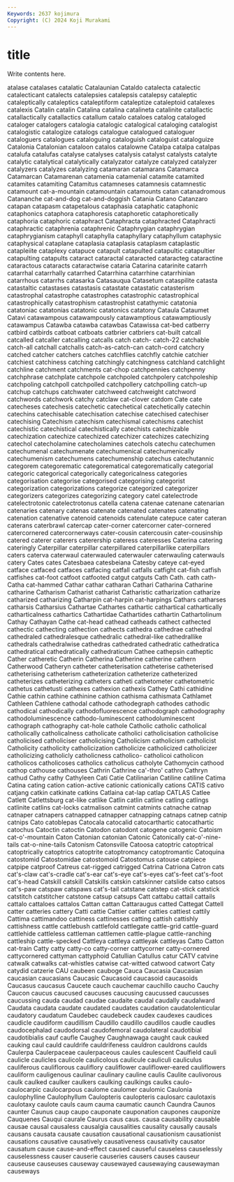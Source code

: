 ```yaml
---
Keywords: 2637 kojimura
Copyright: (C) 2024 Koji Murakami
---
```


# title

Write contents here.



atalase catalases catalatic Catalaunian Cataldo catalecta catalectic catalecticant
catalects catalepsies catalepsis catalepsy cataleptic cataleptically cataleptics cataleptiform cataleptize cataleptoid
catalexes catalexis Catalin catalin Catalina catalina catalineta catalinite catallactic catallactically
catallactics catallum catalo cataloes catalog cataloged cataloger catalogers catalogia catalogic
catalogical cataloging catalogist catalogistic catalogize catalogs catalogue catalogued cataloguer cataloguers
catalogues cataloguing cataloguish cataloguist cataloguize Catalonia Catalonian cataloon catalos catalowne
Catalpa catalpa catalpas catalufa catalufas catalyse catalyses catalysis catalyst catalysts
catalyte catalytic catalytical catalytically catalyzator catalyze catalyzed catalyzer catalyzers catalyzes
catalyzing catamaran catamarans Catamarca Catamarcan Catamarenan catamenia catamenial catamite catamited
catamites catamiting Catamitus catamneses catamnesis catamnestic catamount cat-a-mountain catamountain catamounts
catan catanadromous Catananche cat-and-dog cat-and-doggish Catania Catano Catanzaro catapan catapasm
catapetalous cataphasia cataphatic cataphonic cataphonics cataphora cataphoresis cataphoretic cataphoretically cataphoria
cataphoric cataphract Cataphracta cataphracted Cataphracti cataphractic cataphrenia cataphrenic Cataphrygian cataphrygian
cataphrygianism cataphyll cataphylla cataphyllary cataphyllum cataphysic cataphysical cataplane cataplasia cataplasis
cataplasm cataplastic catapleiite cataplexy catapuce catapult catapulted catapultic catapultier catapulting
catapults cataract cataractal cataracted cataracteg cataractine cataractous cataracts cataractwise cataria
Catarina catarinite catarrh catarrhal catarrhally catarrhed Catarrhina catarrhine catarrhinian catarrhous
catarrhs catasarka Catasauqua Catasetum cataspilite catasta catastaltic catastases catastasis catastate
catastatic catasterism catastrophal catastrophe catastrophes catastrophic catastrophical catastrophically catastrophism catastrophist
catathymic catatonia catatoniac catatonias catatonic catatonics catatony Cataula Cataumet Catavi
catawampous catawampously catawamptious catawamptiously catawampus Catawba catawba catawbas Catawissa cat-bed
catberry catbird catbirds catboat catboats catbrier catbriers cat-built catcall catcalled
catcaller catcalling catcalls catch catch- catch-22 catchable catch-all catchall catchalls
catch-as-catch-can catch-cord catchcry catched catcher catchers catches catchflies catchfly catchie
catchier catchiest catchiness catching catchingly catchingness catchland catchlight catchline catchment
catchments cat-chop catchpennies catchpenny catchphrase catchplate catchpole catchpoled catchpolery catchpoleship
catchpoling catchpoll catchpolled catchpollery catchpolling catch-up catchup catchups catchwater catchweed
catchweight catchword catchwords catchwork catchy catclaw cat-clover catdom Cate cate
catecheses catechesis catechetic catechetical catechetically catechin catechins catechisable catechisation catechise
catechised catechiser catechising Catechism catechism catechismal catechisms catechist catechistic catechistical
catechistically catechists catechizable catechization catechize catechized catechizer catechizes catechizing catechol
catecholamine catecholamines catechols catechu catechumen catechumenal catechumenate catechumenical catechumenically catechumenism
catechumens catechumenship catechus catechutannic categorem categorematic categorematical categorematically categorial categoric
categorical categorically categoricalness categories categorisation categorise categorised categorising categorist categorization
categorizations categorize categorized categorizer categorizers categorizes categorizing category catel catelectrode
catelectrotonic catelectrotonus catella catena catenae catenane catenarian catenaries catenary catenas
catenate catenated catenates catenating catenation catenative catenoid catenoids catenulate catepuce
cater cateran caterans caterbrawl catercap cater-corner catercorner cater-cornered catercornered catercornerways
cater-cousin catercousin cater-cousinship catered caterer caterers caterership cateress cateresses Caterina
catering cateringly Caterpillar caterpillar caterpillared caterpillarlike caterpillars caters caterva caterwaul
caterwauled caterwauler caterwauling caterwauls catery Cates cates Catesbaea catesbeiana Catesby
cateye cat-eyed catface catfaced catfaces catfacing catfall catfalls catfight cat-fish
catfish catfishes cat-foot catfoot catfooted catgut catguts Cath Cath. cath
cath- Catha cat-hammed Cathar cathar catharan Cathari Catharina Catharine catharine
Catharism Catharist catharist Catharistic catharization catharize catharized catharizing Catharpin cat-harpin
cat-harpings Cathars catharses catharsis Catharsius Cathartae Cathartes cathartic cathartical cathartically
catharticalness cathartics Cathartidae Cathartides cathartin Cathartolinum Cathay Cathayan Cathe cat-head
cathead catheads cathect cathected cathectic cathecting cathection cathects cathedra cathedrae
cathedral cathedraled cathedralesque cathedralic cathedral-like cathedrallike cathedrals cathedralwise cathedras cathedrated
cathedratic cathedratica cathedratical cathedratically cathedraticum Cathee cathepsin catheptic Cather catheretic
Catherin Catherina Catherine catherine cathern Catherwood Catheryn catheter catheterisation catheterise
catheterised catheterising catheterism catheterization catheterize catheterized catheterizes catheterizing catheters catheti
cathetometer cathetometric cathetus cathetusti cathexes cathexion cathexis Cathey Cathi cathidine
Cathie cathin cathine cathinine cathion cathisma cathismata Cathlamet Cathleen Cathlene
cathodal cathode cathodegraph cathodes cathodic cathodical cathodically cathodofluorescence cathodograph cathodography
cathodoluminescence cathodo-luminescent cathodoluminescent cathograph cathography cat-hole cathole Catholic catholic catholical
catholically catholicalness catholicate catholici catholicisation catholicise catholicised catholiciser catholicising Catholicism
catholicism catholicist Catholicity catholicity catholicization catholicize catholicized catholicizer catholicizing catholicly
catholicness catholico- catholicoi catholicon catholicos catholicoses catholics catholicus catholyte Cathomycin
cathood cathop cathouse cathouses Cathrin Cathrine ca'-thro' cathro Cathryn cathud
Cathy cathy Cathyleen Cati Catie Catilinarian Catiline catiline Catima Catina
cating cation cation-active cationic cationically cations CATIS cativo catjang catkin
catkinate catkins Catlaina cat-lap catlap CATLAS Catlee Catlett Catlettsburg cat-like
catlike Catlin catlin catline catling catlings catlinite catlins cat-locks catmalison
catmint catmints catnache catnap catnaper catnapers catnapped catnapper catnapping catnaps
catnep catnip catnips Cato catoblepas Catocala catocalid catocarthartic catocathartic catochus
Catoctin catoctin Catodon catodont catogene catogenic Catoism cat-o'-mountain Caton Catonian
catonian Catonic Catonically cat-o'-nine-tails cat-o-nine-tails Catonism Catonsville Catoosa catoptric catoptrical
catoptrically catoptrics catoptrite catoptromancy catoptromantic Catoquina catostomid Catostomidae catostomoid Catostomus
catouse catpiece catpipe catproof Catreus cat-rigged catrigged Catrina Catriona Catron
cats cat's-claw cat's-cradle cat's-ear cat's-eye cat's-eyes cat's-feet cat's-foot cat's-head Catskill
catskill Catskills catskin catskinner catslide catso catsos cat's-paw catspaw catspaws
cat's-tail catstane catstep cat-stick catstick catstitch catstitcher catstone catsup catsups
Catt cattabu cattail cattails cattalo cattaloes cattalos Cattan cattan Cattaraugus
catted Cattegat Cattell catter catteries cattery Catti cattie Cattier cattier
catties cattiest cattily Cattima cattimandoo cattiness cattinesses catting cattish cattishly
cattishness cattle cattlebush cattlefold cattlegate cattle-grid cattle-guard cattlehide cattleless cattleman
cattlemen cattle-plague cattle-ranching cattleship cattle-specked Cattleya cattleya cattleyak cattleyas Catto
Catton cat-train Catty catty catty-co catty-corner cattycorner catty-cornered cattycornered cattyman
cattyphoid Catullian Catullus catur CATV catvine catwalk catwalks cat-whistles catwise
cat-witted catwood catwort Caty catydid catzerie CAU caubeen cauboge Cauca
Caucasia Caucasian caucasian caucasians Caucasic Caucasoid caucasoid caucasoids Caucasus caucasus
Caucete cauch cauchemar cauchillo caucho Cauchy Caucon caucus caucused caucuses
caucusing caucussed caucusses caucussing cauda caudad caudae caudaite caudal caudally
caudalward Caudata caudata caudate caudated caudates caudation caudatolenticular caudatory caudatum
Caudebec caudebeck caudex caudexes caudices caudicle caudiform caudillism Caudillo caudillo
caudillos caudle caudles caudocephalad caudodorsal caudofemoral caudolateral caudotibial caudotibialis cauf
caufle Caughey Caughnawaga caught cauk cauked cauking caul cauld cauldrife
cauldrifeness cauldron cauldrons caulds Caulerpa Caulerpaceae caulerpaceous caules caulescent Caulfield
cauli caulicle caulicles caulicole caulicolous caulicule cauliculi cauliculus cauliferous cauliflorous
cauliflory cauliflower cauliflower-eared cauliflowers cauliform cauligenous caulinar caulinary cauline caulis
Caulite caulivorous caulk caulked caulker caulkers caulking caulkings caulks caulo-
caulocarpic caulocarpous caulome caulomer caulomic Caulonia caulophylline Caulophyllum Caulopteris caulopteris
caulosarc caulotaxis caulotaxy caulote cauls caum cauma caumatic caunch Caundra
Caunos caunter Caunus caup caupo cauponate cauponation caupones cauponize Cauquenes
Cauqui caurale Caurus caus caus. causa causability causable causae causal
causaless causalgia causalities causality causally causals causans causata causate causation
causational causationism causationist causations causative causatively causativeness causativity causator causatum
cause cause-and-effect caused causeful causeless causelessly causelessness causer causerie causeries
causers causes causeur causeuse causeuses causeway causewayed causewaying causewayman causeways
